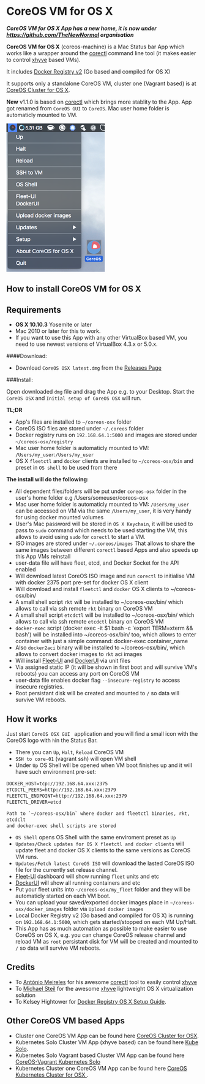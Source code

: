 CoreOS VM for OS X 
========================

***CoreOS VM for OS X App has a new home, it is now under https://github.com/TheNewNormal organisation***

**CoreOS VM for OS X** (coreos-machine) is a Mac Status bar App which works like a wrapper around the [corectl](https://github.com/TheNewNormal/corectl) command line tool (it makes easier to control [xhyve](https://github.com/mist64/xhyve) based VMs). 

It includes [Docker Registry v2](https://github.com/docker/distribution) (Go based and compiled for OS X)

It supports only a standalone CoreOS VM, cluster one (Vagrant based) is at [CoreOS Cluster for OS X](https://github.com/rimusz/coreos-osx-cluster).

**New** v1.1.0 is based on [corectl](https://github.com/TheNewNormal/corectl) which brings more stablity to the App. App got renamed from `CoreOS GUI` to `CoreOS`. Mac user home folder is automaticly mounted to VM.


![CoreOS-OSX](coreos-osx-gui.png "CoreOS-OSX-GUI")


How to install CoreOS VM for OS X
----------

**Requirements**
 -----------
  - **OS X 10.10.3** Yosemite or later 
  - Mac 2010 or later for this to work.
  - If you want to use this App with any other VirtualBox based VM, you need to use newest versions of VirtualBox 4.3.x or 5.0.x.


####Download:
* Download `CoreOS OSX latest.dmg` from the [Releases Page](https://github.com/TheNewNormal/coreos-osx/releases)

###Install:

Open downloaded `dmg` file and drag the App e.g. to your Desktop. Start the `CoreOS OSX` and `Initial setup of CoreOS OSX` will run.

**TL;DR**

- App's files are installed to `~/coreos-osx` folder
- CoreOS ISO files are stored under `~/.coreos` folder
- Docker registry runs on `192.168.64.1:5000` and images are stored under `~/coreos-osx/registry`
- Mac user home folder is automaticly mounted to VM: `/Users/my_user`:`/Users/my_user`
- OS X `fleetctl` and `docker` clients are installed to `~/coreos-osx/bin` and preset in `OS shell` to be used from there

**The install will do the following:**

- All dependent files/folders will be put under `coreos-osx` folder in the user's home folder e.g /Users/someuser/coreos-osx
- Mac user home folder is automaticly mounted to VM: `/Users/my_user` can be accessed on VM via the same `/Users/my_user`, it is very handy for using docker mounted volumes 
- User's Mac password will be stored in `OS X Keychain`, it will be used to pass to `sudo` command which needs to be used starting the VM, this allows to avoid using `sudo` for `corectl` to start a VM. 
- ISO images are stored under `~/.coreos/images`
That allows to share the same images between different `corectl` based Apps and also speeds up this App VMs reinstall
- user-data file will have fleet, etcd, and Docker Socket for the API enabled
- Will download latest CoreOS ISO image and run `corectl` to initialise VM with docker 2375 port pre-set for docker OS X client
- Will download and install `fleetctl` and `docker` OS X clients to ~/coreos-osx/bin/
- A small shell script `rkt` will be installed to ~/coreos-osx/bin/ which allows to call via ssh remote `rkt` binary on CoreOS VM
- A small shell script `etcdctl` will be installed to ~/coreos-osx/bin/ which allows to call via ssh remote `etcdctl` binary on CoreOS VM
- `docker-exec` script (docker exec -it $1 bash -c 'export TERM=xterm && bash') will be installed 
 into ~/coreos-osx/bin/ too, which allows to enter container with just a simple command:
 docker-exec container_name 
- Also `docker2aci` binary will be installed to ~/coreos-osx/bin/, which allows to convert docker images to `rkt` aci images
- Will install [Fleet-UI](http://fleetui.com) and [DockerUI](https://github.com/crosbymichael/dockerui) via unit files
- Via assigned static IP (it will be shown in first boot and will survive VM's reboots) you can access any port on CoreOS VM
- user-data file enables docker flag `--insecure-registry` to access insecure registries.
- Root persistant disk will be created and mounted to `/` so data will survive VM reboots. 


How it works
------------

Just start `CoreOS OSX GUI ` application and you will find a small icon with the CoreOS logo with `h`in the Status Bar.

* There you can `Up`, `Halt`, `Reload` CoreOS VM
* `SSH to core-01` (vagrant ssh) will open VM shell
* Under `Up` OS Shell will be opened when VM boot finishes up and it will have such environment pre-set:

```
DOCKER_HOST=tcp://192.168.64.xxx:2375
ETCDCTL_PEERS=http://192.168.64.xxx:2379
FLEETCTL_ENDPOINT=http://192.168.64.xxx:2379
FLEETCTL_DRIVER=etcd
```
```
Path to `~/coreos-osx/bin` where docker and fleetctl binaries, rkt, etcdclt 
and docker-exec shell scripts are stored
```

* `OS Shell` opens OS Shell with the same enviroment preset as `Up`
* `Updates/Check updates for OS X fleetctl and docker clients` will update fleet and docker OS X clients to the same versions as CoreOS VM runs.
* `Updates/Fetch latest CoreOS ISO` will download the lasted CoreOS ISO file for the currently set release channel. 
* [Fleet-UI](http://fleetui.com) dashboard will show running `fleet` units and etc
* [DockerUI](https://github.com/crosbymichael/dockerui) will show all running containers and etc
* Put your fleet units into `~/coreos-osx/my_fleet` folder and they will be automaticly started on each VM boot.
* You can upload your saved/exported docker images place in `~/coreos-osx/docker_images` folder via `Upload docker images`
* Local Docker Registry v2 (Go based and compiled for  OS X) is running on `192.168.64.1:5000`, which gets started/stopped on each VM Up/Halt.
* This App has as much automation as possible to make easier to use CoreOS on OS X, e.g. you can change CoreOS release channel and reload VM as `root` persistant disk for VM will be created and mounted to `/` so data will survive VM reboots.


Credits
-----------
* To [António Meireles](https://github.com/AntonioMeireles) for his awesome [corectl](https://github.com/TheNewNormal/corectl) tool to easily control [xhyve](https://github.com/mist64/xhyve)
* To [Michael Steil](https://github.com/mist64) for the awesome [xhyve](https://github.com/mist64/xhyve) lightweight OS X virtualization solution
* To Kelsey Hightower for [Docker Registry OS X Setup Guide](https://github.com/kelseyhightower/docker-registry-osx-setup-guide).


Other CoreOS VM based Apps
-----------
* Cluster one CoreOS VM App can be found here [CoreOS Cluster for OSX](https://github.com/rimusz/coreos-osx-cluster).
* Kubernetes Solo Cluster VM App (xhyve based) can be found here [Kube Solo](https://github.com/TheNewNormal/kube-solo-osx).
* Kubernetes Solo Vagrant based Cluster VM App can be found here [CoreOS-Vagrant Kubernetes Solo](https://github.com/rimusz/coreos-osx-kubernetes-solo)
* Kubernetes Cluster one CoreOS VM App can be found here [CoreOS Kubernetes Cluster for OSX ](https://github.com/rimusz/coreos-osx-kubernetes-cluster).
